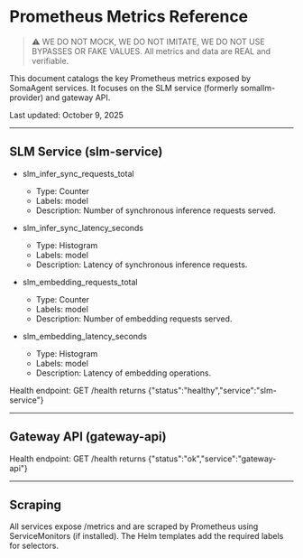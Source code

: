 # Prometheus Metrics Reference

> ⚠️ WE DO NOT MOCK, WE DO NOT IMITATE, WE DO NOT USE BYPASSES OR FAKE VALUES. All metrics and data are REAL and verifiable.

This document catalogs the key Prometheus metrics exposed by SomaAgent services. It focuses on the SLM service (formerly somallm-provider) and gateway API.

Last updated: October 9, 2025

---

## SLM Service (slm-service)

- slm_infer_sync_requests_total
  - Type: Counter
  - Labels: model
  - Description: Number of synchronous inference requests served.

- slm_infer_sync_latency_seconds
  - Type: Histogram
  - Labels: model
  - Description: Latency of synchronous inference requests.

- slm_embedding_requests_total
  - Type: Counter
  - Labels: model
  - Description: Number of embedding requests served.

- slm_embedding_latency_seconds
  - Type: Histogram
  - Labels: model
  - Description: Latency of embedding operations.

Health endpoint: GET /health returns {"status":"healthy","service":"slm-service"}

---

## Gateway API (gateway-api)

Health endpoint: GET /health returns {"status":"ok","service":"gateway-api"}

---

## Scraping

All services expose /metrics and are scraped by Prometheus using ServiceMonitors (if installed). The Helm templates add the required labels for selectors.
